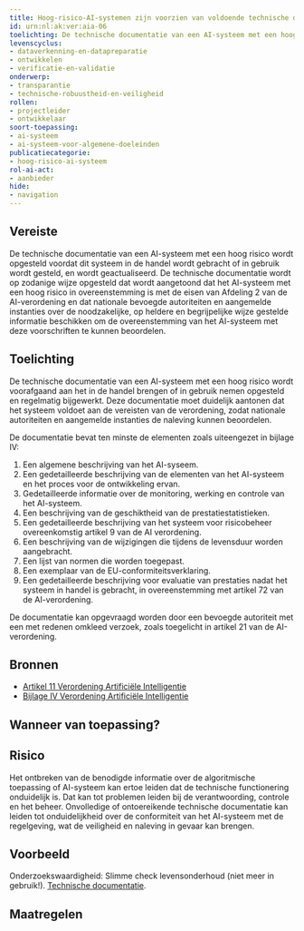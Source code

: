 ```yaml
---
title: Hoog-risico-AI-systemen zijn voorzien van voldoende technische documentatie
id: urn:nl:ak:ver:aia-06
toelichting: De technische documentatie van een AI-systeem met een hoog risico wordt opgesteld voordat dit systeem in de handel wordt gebracht of in gebruik wordt gesteld, en wordt geactualiseerd.
levenscyclus: 
- dataverkenning-en-datapreparatie
- ontwikkelen
- verificatie-en-validatie
onderwerp:
- transparantie
- technische-robuustheid-en-veiligheid
rollen:
- projectleider
- ontwikkelaar
soort-toepassing:
- ai-systeem
- ai-systeem-voor-algemene-doeleinden
publicatiecategorie:
- hoog-risico-ai-systeem
rol-ai-act:
- aanbieder
hide:
- navigation
---
```


<!-- tags -->
## Vereiste

De technische documentatie van een AI-systeem met een hoog risico wordt opgesteld voordat dit systeem in de handel wordt gebracht of in gebruik wordt gesteld, en wordt geactualiseerd.
De technische documentatie wordt op zodanige wijze opgesteld dat wordt aangetoond dat het AI-systeem met een hoog risico in overeenstemming is met de eisen van Afdeling 2 van de AI-verordening en dat nationale bevoegde autoriteiten en aangemelde instanties over de noodzakelijke, op heldere en begrijpelijke wijze gestelde informatie beschikken om de overeenstemming van het AI-systeem met deze voorschriften te kunnen beoordelen.

## Toelichting 

De technische documentatie van een AI-systeem met een hoog risico wordt voorafgaand aan het in de handel brengen of in gebruik nemen opgesteld en regelmatig bijgewerkt.
Deze documentatie moet duidelijk aantonen dat het systeem voldoet aan de vereisten van de verordening, zodat nationale autoriteiten en aangemelde instanties de naleving kunnen beoordelen.

De documentatie bevat ten minste de elementen zoals uiteengezet in bijlage IV:

1. Een algemene beschrijving van het AI-syseem.
2. Een gedetailleerde beschrijving van de elementen van het AI-systeem en het proces voor de ontwikkeling ervan.
3. Gedetailleerde informatie over de monitoring, werking en controle van het AI-systeem.
4. Een beschrijving van de geschiktheid van de prestatiestatistieken.
5. Een gedetailleerde beschrijving van het systeem voor risicobeheer overeenkomstig artikel 9 van de AI verordening.
6. Een beschrijving van de wijzigingen die tijdens de levensduur worden aangebracht.
7. Een lijst van normen die worden toegepast.
8. Een exemplaar van de EU-conformiteitsverklaring.
9. Een gedetailleerde beschrijving voor evaluatie van prestaties nadat het systeem in handel is gebracht, in overeenstemming met artikel 72 van de AI-verordening.

De documentatie kan opgevraagd worden door een bevoegde autoriteit met een met redenen omkleed verzoek, zoals toegelicht in artikel 21 van de AI-verordening.

## Bronnen 

- [Artikel 11 Verordening Artificiële Intelligentie](https://eur-lex.europa.eu/legal-content/NL/TXT/HTML/?uri=OJ:L_202401689#d1e3472-1-1)
- [Bijlage IV Verordening Artificiële Intelligentie](https://eur-lex.europa.eu/legal-content/NL/TXT/HTML/?uri=OJ:L_202401689#d1e38-130-1)

## Wanneer van toepassing? 
<!-- tags-ai-act --> 


## Risico 

Het ontbreken van de benodigde informatie over de algoritmische toepassing of AI-systeem kan ertoe leiden dat de technische functionering onduidelijk is.
Dat kan tot problemen leiden bij de verantwoording, controle en het beheer.
Onvolledige of ontoereikende technische documentatie kan leiden tot onduidelijkheid over de conformiteit van het AI-systeem met de regelgeving, wat de veiligheid en naleving in gevaar kan brengen.

## Voorbeeld

Onderzoekswaardigheid: Slimme check levensonderhoud (niet meer in gebruik!). [Technische documentatie](https://algoritmeregister.amsterdam.nl/wp-content/plugins/saidot-integratorv2/proxy.php?url=P1c2E359y68SOmognA619o9tSTZPTJBsuAeVyceDdziFqCFpy1jBySAFMdGkM7ZSB7BYxwEyjCiSbTyh2Ttp9Bq3GLs4K0TVs2WlJQ7wigQGZxPTt%2BqfoDCXrP8yalTikxMq27OWaMwomYK8K%2BQmLYVma2a2fHSqmRRnOWIiWxn4ZSoo%2FC0bay8kAT43CNX4U062eZgy9O3%2FTyx90ajh6Gtg%2FLgPPbARffQjQs%2F2mmNK3MZnEpl8jVDlLqqD00gdnOkN3A0T4fdti%2FR2HfOpelj%2F%2BSM4PfzLy49BTPHlyHDX87JSEltqgW4RjlcVE6sg).

## Maatregelen 

<!-- list_maatregelen vereiste/aia-06-technische-documentatie no-search no-onderwerp no-rol no-levenscyclus -->
